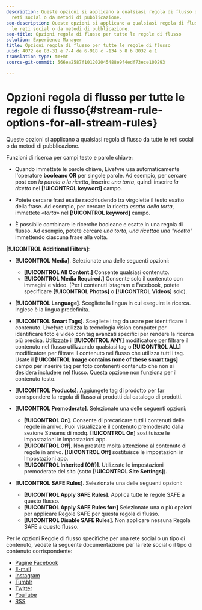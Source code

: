 ```yaml
---
description: Queste opzioni si applicano a qualsiasi regola di flusso da tutte le
  reti social o da metodi di pubblicazione.
seo-description: Queste opzioni si applicano a qualsiasi regola di flusso da tutte
  le reti social o da metodi di pubblicazione.
seo-title: Opzioni regola di flusso per tutte le regole di flusso
solution: Experience Manager
title: Opzioni regola di flusso per tutte le regole di flusso
uuid: 4072 ee 83-31 e 7-4 de 6-918 c -134 b 8 b 8032 e 1
translation-type: tm+mt
source-git-commit: 566ea2587f101202045488e9f4edf73ece100293

---
```



# Opzioni regola di flusso per tutte le regole di flusso{#stream-rule-options-for-all-stream-rules}

Queste opzioni si applicano a qualsiasi regola di flusso da tutte le reti social o da metodi di pubblicazione.

Funzioni di ricerca per campi testo e parole chiave:

* Quando immettete le parole chiave, Livefyre usa automaticamente l'operatore **booleano OR** per singole parole. Ad esempio, per cercare post con *la parola o* *la ricetta*, inserire *una torta*, quindi inserire *la ricetta* nel **[!UICONTROL keyword]** campo.

* Potete cercare frasi esatte racchiudendo tra virgolette il testo esatto della frase. Ad esempio, per cercare la ricetta *esatta della torta*, immettete *«torta»* nel **[!UICONTROL keyword]** campo.

* È possibile combinare le ricerche booleane e esatte in una regola di flusso. Ad esempio, potete cercare *una torta*, *una ricetta*e *una "ricetta"* immettendo ciascuna frase alla volta.

**[!UICONTROL Additional Filters]**:

* **[!UICONTROL Media]**. Selezionate una delle seguenti opzioni:

   * **[!UICONTROL All Content.]** Consente qualsiasi contenuto.
   * **[!UICONTROL Media Required.]** Consente solo il contenuto con immagini e video. (Per i contenuti Istagram e Facebook, potete specificare **[!UICONTROL Photos]** o **[!UICONTROL Videos]** solo).

* **[!UICONTROL Language]**. Scegliete la lingua in cui eseguire la ricerca. Inglese è la lingua predefinita.
* **[!UICONTROL Smart Tags]**. Scegliete i tag da usare per identificare il contenuto. Livefyre utilizza la tecnologia vision computer per identificare foto e video con tag avanzati specifici per rendere la ricerca più precisa. Utilizzate il **[!UICONTROL ANY]** modificatore per filtrare il contenuto nel flusso utilizzando qualsiasi tag o **[!UICONTROL ALL]** modificatore per filtrare il contenuto nel flusso che utilizza tutti i tag. Usate il **[!UICONTROL Image contains none of these smart tags]** campo per inserire tag per foto contenenti contenuto che non si desidera includere nel flusso. Questa opzione non funziona per il contenuto testo.

* **[!UICONTROL Products]**. Aggiungete tag di prodotto per far corrispondere la regola di flusso ai prodotti dal catalogo di prodotti.
* **[!UICONTROL Premoderate]**. Selezionate una delle seguenti opzioni:

   * **[!UICONTROL On]**. Consente di precaricare tutti i contenuti delle regole in arrivo. Puoi visualizzare il contenuto premoderato dalla sezione Streams di modq. **[!UICONTROL On]** sostituisce le impostazioni in Impostazioni app.
   * **[!UICONTROL Off]**. Non prestate molta attenzione al contenuto di regole in arrivo. **[!UICONTROL Off]** sostituisce le impostazioni in Impostazioni app.
   * **[!UICONTROL Inherited (Off)]**. Utilizzate le impostazioni premoderate del sito (sotto **[!UICONTROL Site Settings]**).

* **[!UICONTROL SAFE Rules]**. Selezionate una delle seguenti opzioni:
   * **[!UICONTROL Apply SAFE Rules]**. Applica tutte le regole SAFE a questo flusso.
   * **[!UICONTROL Apply SAFE Rules for:]** Selezionate una o più opzioni per applicare Regole SAFE per questa regola di flusso.
   * **[!UICONTROL Disable SAFE Rules]**. Non applicare nessuna Regola SAFE a questo flusso.

Per le opzioni Regole di flusso specifiche per una rete social o un tipo di contenuto, vedete la seguente documentazione per la rete social o il tipo di contenuto corrispondente:

* [Pagine Facebook](../c-streams/c-facebook-page-rules.md#c_facebook_page_rules)
* [E-mail](../c-streams/c-email-rules.md#c_email_rules)
* [Instagram](../c-streams/c-instagram-rules.md#c_instagram_rules)
* [Tumblr](../c-streams/c-tumblr-rules.md#c_tumblr_rules)
* [Twitter](../c-streams/c-twitter-rules.md#c_twitter_rules)
* [YouTube](../c-streams/c-youtube-rules/c-youtube-rules.md#c_youtube_rules)
* [RSS](../c-streams/c-rss-rules-streams.md#c_rss_rules_streams)
